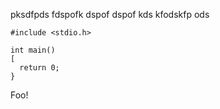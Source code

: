 pksdfpds fdspofk dspof dspof kds kfodskfp ods

    #include <stdio.h>
    
    int main()
    [
      return 0;
    }

Foo!
